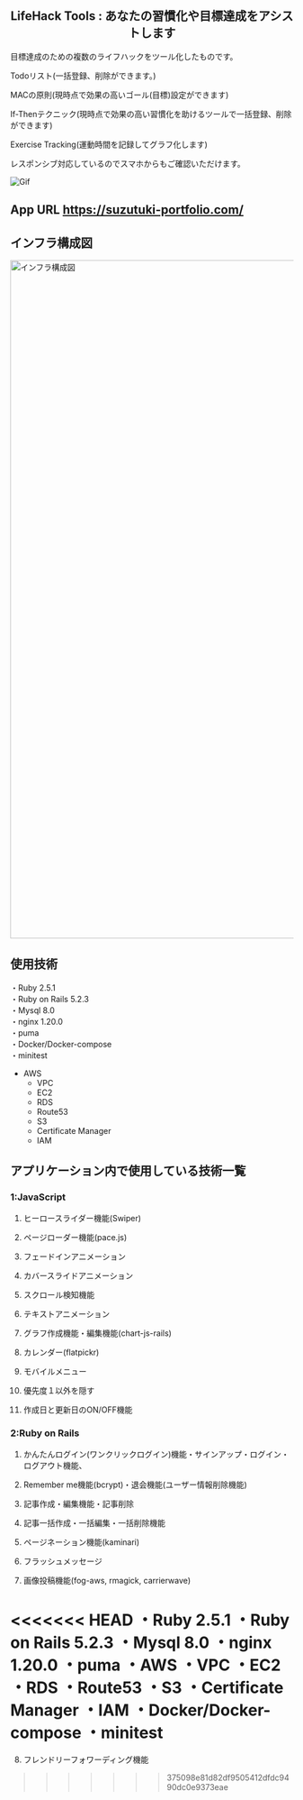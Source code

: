 <h2 align="center">LifeHack Tools : あなたの習慣化や目標達成をアシストします</h2>
目標達成のための複数のライフハックをツール化したものです。

Todoリスト(一括登録、削除ができます。)

MACの原則(現時点で効果の高いゴール(目標)設定ができます)

If-Thenテクニック(現時点で効果の高い習慣化を助けるツールで一括登録、削除ができます)

Exercise Tracking(運動時間を記録してグラフ化します)

レスポンシブ対応しているのでスマホからもご確認いただけます。

![Gif](https://i.gyazo.com/63af91e7515778ca6fc4f11626207010.gif)

## App URL https://suzutuki-portfolio.com/

## インフラ構成図

<img width="1204" alt="インフラ構成図" src="https://user-images.githubusercontent.com/61527476/158512827-cf490ac3-582f-41a4-9acb-e14c67eecd4a.png">


## 使用技術

・Ruby          2.5.1<br>
・Ruby on Rails 5.2.3<br>
・Mysql         8.0<br>
・nginx         1.20.0<br>
・puma<br>
・Docker/Docker-compose<br>
・minitest<br>
* AWS
   * VPC
   * EC2
   * RDS
   * Route53
   * S3
   * Certificate Manager
   * IAM

## アプリケーション内で使用している技術一覧

### 1:JavaScript

1. ヒーロースライダー機能(Swiper)

2. ページローダー機能(pace.js)

3. フェードインアニメーション

4. カバースライドアニメーション

5. スクロール検知機能

6. テキストアニメーション

7. グラフ作成機能・編集機能(chart-js-rails)

8. カレンダー(flatpickr)

9. モバイルメニュー

10. 優先度１以外を隠す

11. 作成日と更新日のON/OFF機能

### 2:Ruby on Rails

1. かんたんログイン(ワンクリックログイン)機能・サインアップ・ログイン・ログアウト機能、

2. Remember me機能(bcrypt)・退会機能(ユーザー情報削除機能)

3. 記事作成・編集機能・記事削除

4. 記事一括作成・一括編集・一括削除機能

5. ページネーション機能(kaminari)

6. フラッシュメッセージ

7. 画像投稿機能(fog-aws, rmagick, carrierwave)

<<<<<<< HEAD
・Ruby 2.5.1 ・Ruby on Rails 5.2.3 ・Mysql 8.0 ・nginx 1.20.0 ・puma ・AWS ・VPC ・EC2 ・RDS ・Route53 ・S3 ・Certificate Manager ・IAM ・Docker/Docker-compose ・minitest
=======
8. フレンドリーフォワーディング機能
>>>>>>> 375098e81d82df9505412dfdc9490dc0e9373eae
